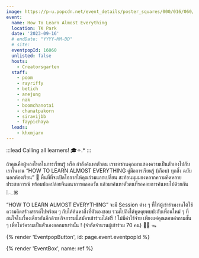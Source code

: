 ```yaml
---
image: https://p-u.popcdn.net/event_details/poster_squares/000/016/060/medium/ea29dc1e63d58abbd74afcb2760627f73f5cabb3.jpeg?1693533633
event:
  name: How To Learn Almost Everything
  location: TK Park
  date: '2023-09-16'
  # endDate: "YYYY-MM-DD"
  # site:
  eventpopId: 16060
  unlisted: false
  hosts:
    - Creatorsgarten
  staff:
    - poom
    - rayriffy
    - betich
    - anejung
    - nak
    - boomchanotai
    - chanatpakorn
    - siravijbb
    - faypichaya
  leads:
    - khxmjarx
---
```


:::lead
Calling all learners! 🎓✧.\*
:::

ถ้าคุณคือผู้หลงใหลในการเรียนรู้ หรือ กำลังค้นหาตัวตน เราขอชวนคุณมาแสดงความเป็นตัวเองไปกับเราในงาน “HOW TO LEARN ALMOST EVERYTHING คู่มือการเรียนรู้ (เกือบ) ทุกสิ่ง ฉบับนอกห้องเรียน” 🚌 พื้นที่ที่จะเปิดโอกาสให้คุณร่วมแลกเปลี่ยน สะท้อนมุมมองหลากความคิดหลายประสบการณ์ พร้อมปลดปล่อยจินตนาการตลอดวัน แล้วมาค้นหาตัวตนที่รอคอยการค้นพบไปด้วยกัน ❕𓂃ꕤ

“HOW TO LEARN ALMOST EVERYTHING” จะมี Session ต่าง ๆ ที่ให้ผู้เข้าร่วมงานได้ใช้ความคิดสร้างสรรค์ไปพร้อม ๆ กับได้ค้นหาสิ่งที่ตัวเองชอบ รวมไปถึงได้พูดคุยพบปะกับเพื่อนใหม่ ๆ ที่สนใจในเรื่องเดียวกันอีกด้วย กิจกรรมนี้สมัครเข้าร่วมได้ฟรี ! ไม่มีค่าใช้จ่าย เพียงแค่คุณตอบคำถามสั้น ๆ เพื่อโชว์ความเป็นตัวเองออกมาเท่านั้น ! (จำกัดจำนวนผู้เข้าร่วม 70 คน) 🖐🏻 ᯓ

{% render 'EventpopButton', id: page.event.eventpopId %}

{% render 'EventBox', name: ref %}
